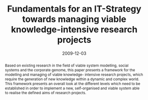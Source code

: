 ---
abstract: Based on existing research in the field of viable system modelling, social
  systems and the corporate genome, this paper presents a framework for the modelling
  and managing of viable knowledge- intensive research projects, which require the
  generation of new knowledge within a dynamic and complex world. This framework presents
  an overall look at the different levels which need to be established in order to
  implement a new, self-organised and viable system able to realise the defined aims
  of research projects.
authors:
- Paul Pöltner
- Thomas Grechenig
date: '2009-12-03'
featured: false
links:
- name: Publik
  url: https://publik.tuwien.ac.at/showentry.php?ID=183641&lang=2
publication: 'Vortrag: The 6th International Conference on Knowledge Management: Managing
  Knowledge for Global and Collaborative Innovations, Hong Kong, China; 03.12.2009
  - 04.12.2009; in: "Proceedings of the 6th International Conference on Knowledge
  Management: Managing Knowledge for Global and Collaborative Innovations", (2009),
  12 S'
publication_types:
- '1'
publishDate: '2009-12-03'
title: Fundamentals for an IT-Strategy towards managing viable knowledge-intensive
  research projects
url_pdf: http://publik.tuwien.ac.at/files/PubDat_183641.pdf
---
